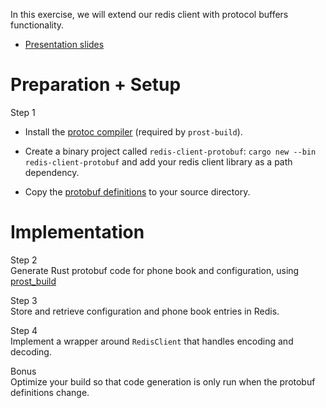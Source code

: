 In this exercise, we will extend our redis client with protocol buffers
functionality.

-   [Presentation slides](../redis-protobuf.html)

Preparation + Setup
===================

Step 1  
-   Install the [protoc
    compiler](https://grpc.io/docs/protoc-installation/) (required by
    `prost-build`).

-   Create a binary project called `redis-client-protobuf`:
    `cargo new --bin redis-client-protobuf` and add your redis client
    library as a path dependency.

-   Copy the [protobuf
    definitions](https://github.com/ferrous-systems/teaching-material/tree/main/assignments/redis-protobuf)
    to your source directory.

Implementation
==============

Step 2  
Generate Rust protobuf code for phone book and configuration, using
[prost\_build](https://docs.rs/prost-build/0.7.0/prost_build/)

Step 3  
Store and retrieve configuration and phone book entries in Redis.

Step 4  
Implement a wrapper around `RedisClient` that handles encoding and
decoding.

Bonus  
Optimize your build so that code generation is only run when the
protobuf definitions change.
